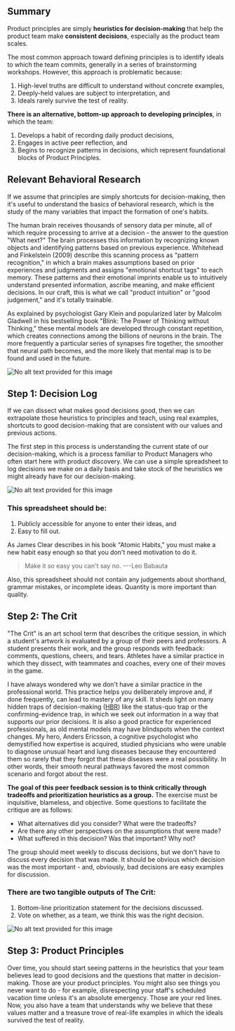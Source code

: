Summary
-------

Product principles are simply **heuristics for decision-making** that help the product team make **consistent decisions**, especially as the product team scales. 

The most common approach toward defining principles is to identify ideals to which the team commits, generally in a series of brainstorming workshops. However, this approach is problematic because:

1.  High-level truths are difficult to understand without concrete examples, 
2.  Deeply-held values are subject to interpretation, and 
3.  Ideals rarely survive the test of reality.

**There is an alternative, bottom-up approach to developing principles**, in which the team:

1.  Develops a habit of recording daily product decisions,
2.  Engages in active peer reflection, and
3.  Begins to recognize patterns in decisions, which represent foundational blocks of Product Principles.

Relevant Behavioral Research
----------------------------

If we assume that principles are simply shortcuts for decision-making, then it's useful to understand the basics of behavioral research, which is the study of the many variables that impact the formation of one's habits.

The human brain receives thousands of sensory data per minute, all of which require processing to arrive at a decision - the answer to the question "What next?" The brain processes this information by recognizing known objects and identifying patterns based on previous experience. Whitehead and Finkelstein (2009) describe this scanning process as "pattern recognition," in which a brain makes assumptions based on prior experiences and judgments and assigns "emotional shortcut tags" to each memory. These patterns and their emotional imprints enable us to intuitively understand presented information, ascribe meaning, and make efficient decisions. In our craft, this is what we call "product intuition" or "good judgement," and it's totally trainable. 

As explained by psychologist Gary Klein and popularized later by Malcolm Gladwell in his bestselling book "Blink: The Power of Thinking without Thinking," these mental models are developed through constant repetition, which creates connections among the billions of neurons in the brain. The more frequently a particular series of synapses fire together, the smoother that neural path becomes, and the more likely that mental map is to be found and used in the future.

![No alt text provided for this image](https://media-exp1.licdn.com/dms/image/C4D12AQHgEbl50ktcpg/article-inline_image-shrink_1500_2232/0/1610556106670?e=1619049600&v=beta&t=dpTYLAk3rdInacMA77otNr1ejaAm-F8YA8oaPBlk478)

Step 1: Decision Log
--------------------

If we can dissect what makes good decisions good, then we can extrapolate those heuristics to principles and teach, using real examples, shortcuts to good decision-making that are consistent with our values and previous actions.

The first step in this process is understanding the current state of our decision-making, which is a process familiar to Product Managers who often start here with product discovery. We can use a simple spreadsheet to log decisions we make on a daily basis and take stock of the heuristics we might already have for our decision-making.

![No alt text provided for this image](https://media-exp1.licdn.com/dms/image/C4D12AQGy21rQbafCwQ/article-inline_image-shrink_1500_2232/0/1610556184487?e=1619049600&v=beta&t=nOOWoSOgAKIV_yaNufnG7Z83KYIUl221FGH31xvX17g)

### This spreadsheet should be:

1.  Publicly accessible for anyone to enter their ideas, and 
2.  Easy to fill out.

As James Clear describes in his book "Atomic Habits," you must make a new habit easy enough so that you don't need motivation to do it. 

> Make it so easy you can't say no. ---Leo Babauta

Also, this spreadsheet should not contain any judgements about shorthand, grammar mistakes, or incomplete ideas. Quantity is more important than quality.

Step 2: The Crit
----------------

"The Crit" is an art school term that describes the critique session, in which a student's artwork is evaluated by a group of their peers and professors. A student presents their work, and the group responds with feedback: comments, questions, cheers, and tears. Athletes have a similar practice in which they dissect, with teammates and coaches, every one of their moves in the game. 

I have always wondered why we don't have a similar practice in the professional world. This practice helps you deliberately improve and, if done frequently, can lead to mastery of any skill. It sheds light on many hidden traps of decision-making ([HBR](https://hbr.org/1998/09/the-hidden-traps-in-decision-making-2)) like the status-quo trap or the confirming-evidence trap, in which we seek out information in a way that supports our prior decisions. It is also a good practice for experienced professionals, as old mental models may have blindspots when the context changes. My hero, Anders Ericsson, a cognitive psychologist who demystified how expertise is acquired, studied physicians who were unable to diagnose unusual heart and lung diseases because they encountered them so rarely that they forgot that these diseases were a real possibility. In other words, their smooth neural pathways favored the most common scenario and forgot about the rest. 

**The goal of this peer feedback session is to think critically through tradeoffs and prioritization heuristics as a group.** The exercise must be inquisitive, blameless, and objective. Some questions to facilitate the critique are as follows:

-   What alternatives did you consider? What were the tradeoffs?
-   Are there any other perspectives on the assumptions that were made? 
-   What suffered in this decision? Was that important? Why not? 

The group should meet weekly to discuss decisions, but we don't have to discuss every decision that was made. It should be obvious which decision was the most important - and, obviously, bad decisions are easy examples for discussion. 

### There are two tangible outputs of The Crit: 

1.  Bottom-line prioritization statement for the decisions discussed. 
2.  Vote on whether, as a team, we think this was the right decision.

![No alt text provided for this image](https://media-exp1.licdn.com/dms/image/C4D12AQEDnf7IylTksg/article-inline_image-shrink_1500_2232/0/1610556293029?e=1619049600&v=beta&t=YaLzYNhGJN8aiJiiYhtQpHP3hS8AsUlC7u05ob7k_7E)

###

Step 3: Product Principles
--------------------------

Over time, you should start seeing patterns in the heuristics that your team believes lead to good decisions and the questions that matter in decision-making. Those are your product principles. You might also see things you never want to do - for example, disrespecting your staff's scheduled vacation time unless it's an absolute emergency. Those are your red lines. Now, you also have a team that understands why we believe that these values matter and a treasure trove of real-life examples in which the ideals survived the test of reality.
